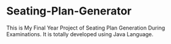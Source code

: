 # Seating-Plan-Generator

This is My Final Year Project of Seating Plan Generation During Examinations. It is totally developed using Java Language.








































